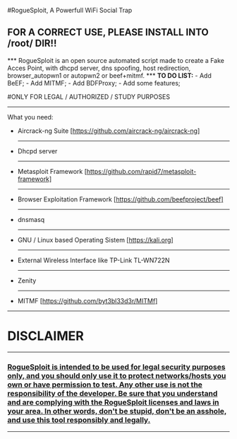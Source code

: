 #RogueSploit, A Powerfull WiFi Social Trap
<h2>FOR A CORRECT USE, PLEASE INSTALL INTO /root/ DIR!!</h2>
***
RogueSploit is an open source automated script made to create a Fake Acces Point, with dhcpd server, dns spoofing, host redirection, browser_autopwn1 or autopwn2 or beef+mitmf.
***
<b>TO DO LIST:</b>
- Add BeEF;
- Add MITMF;
- Add BDFProxy;
- Add some features;

#ONLY FOR LEGAL / AUTHORIZED / STUDY PURPOSES

***

What you need:
- Aircrack-ng Suite [https://github.com/aircrack-ng/aircrack-ng]<hr />
- Dhcpd server<hr />
- Metasploit Framework [https://github.com/rapid7/metasploit-framework]<hr />
- Browser Exploitation Framework [https://github.com/beefproject/beef]<hr />
- dnsmasq<hr />
- GNU / Linux based Operating Sistem [https://kali.org]<hr />
- External Wireless Interface like TP-Link TL-WN722N<hr />
- Zenity<hr />
- MITMF [https://github.com/byt3bl33d3r/MITMf]

***


<h1> DISCLAIMER </h1></hr>

***
<h3><b><u>RogueSploit is intended to be used for legal security purposes only, and you should only use it to protect networks/hosts you own or have permission to test. Any other use is not the responsibility of the developer. Be sure that you understand and are complying with the RogueSploit licenses and laws in your area. In other words, don't be stupid, don't be an asshole, and use this tool responsibly and legally.</u></b></h3>

***

